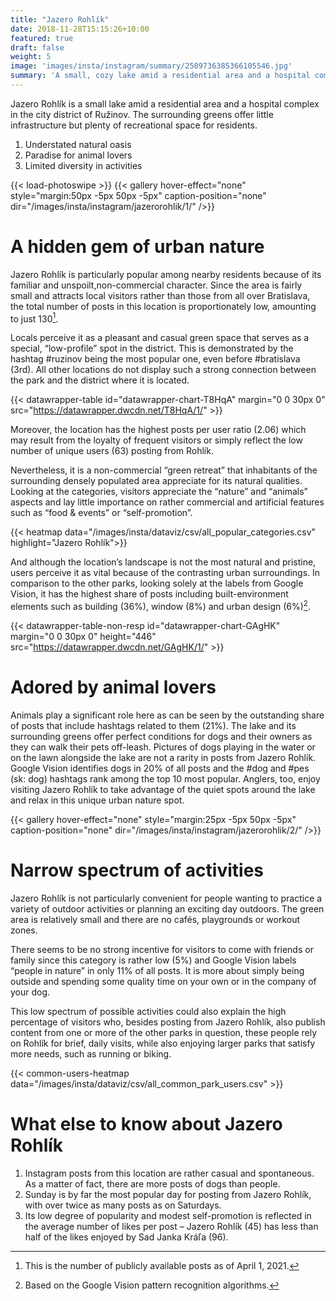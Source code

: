 ```yaml
---
title: "Jazero Rohlík"
date: 2018-11-28T15:15:26+10:00
featured: true
draft: false
weight: 5
image: 'images/insta/instagram/summary/2509736385366105546.jpg'
summary: 'A small, cozy lake amid a residential area and a hospital complex in the city district of Ružinov'
---
```


Jazero Rohlík is a small lake amid a residential area and a hospital complex in the city district of Ružinov. The surrounding greens offer little infrastructure but plenty of recreational space for residents.

1. Understated natural oasis
2. Paradise for animal lovers
3. Limited diversity in activities

{{< load-photoswipe >}}
{{< gallery hover-effect="none" style="margin:50px -5px 50px -5px" caption-position="none" dir="/images/insta/instagram/jazerorohlik/1/" />}}

# A hidden gem of urban nature

Jazero Rohlík is particularly popular among nearby residents because of its familiar and unspoilt,non-commercial character. Since the area is fairly small and attracts local visitors rather than those from all over Bratislava, the total number of posts in this location is proportionately low, amounting to just 130[^1].

Locals perceive it as a pleasant and casual green space that serves as a special, “low-profile” spot in the district. This is demonstrated by the hashtag #ruzinov being the most popular one, even before #bratislava (3rd). All other locations do not display such a strong connection between the park and the district where it is located.

{{< datawrapper-table id="datawrapper-chart-T8HqA" margin="0 0 30px 0" src="https://datawrapper.dwcdn.net/T8HqA/1/" >}}

Moreover, the location has the highest posts per user ratio (2.06) which may result from the loyalty of frequent visitors or simply reflect the low number of unique users (63) posting from Rohlík.

Nevertheless, it is a non-commercial “green retreat” that inhabitants of the surrounding densely populated area appreciate for its natural qualities. Looking at the categories, visitors appreciate the “nature” and “animals” aspects and lay little importance on rather commercial and artificial features such as “food & events” or “self-promotion”.

{{< heatmap data="/images/insta/dataviz/csv/all_popular_categories.csv" highlight="Jazero Rohlík">}}

And although the location’s landscape is not the most natural and pristine, users perceive it as vital because of the contrasting urban surroundings. In comparison to the other parks, looking solely at the labels from Google Vision, it has the highest share of posts including built-environment elements such as building (36%), window (8%) and urban design (6%)[^2].

{{< datawrapper-table-non-resp id="datawrapper-chart-GAgHK" margin="0 0 30px 0" height="446" src="https://datawrapper.dwcdn.net/GAgHK/1/" >}}

# Adored by animal lovers

Animals play a significant role here as can be seen by the outstanding share of posts that include hashtags related to them (21%). The lake and its surrounding greens offer perfect conditions for dogs and their owners as they can walk their pets off-leash. Pictures of dogs playing in the water or on the lawn alongside the lake are not a rarity in posts from Jazero Rohlík. Google Vision identifies dogs in 20% of all posts and the #dog and #pes (sk: dog) hashtags rank among the top 10 most popular. Anglers, too, enjoy visiting Jazero Rohlík to take advantage of the quiet spots around the lake and relax in this unique urban nature spot.

{{< gallery hover-effect="none" style="margin:25px -5px 50px -5px" caption-position="none" dir="/images/insta/instagram/jazerorohlik/2/" />}}

# Narrow spectrum of activities

Jazero Rohlík is not particularly convenient for people wanting to practice a variety of outdoor activities or planning an exciting day outdoors. The green area is relatively small and there are no cafés, playgrounds or workout zones.

There seems to be no strong incentive for visitors to come with friends or family since this category is rather low (5%) and Google Vision labels “people in nature” in only 11% of all posts. It is more about simply being outside and spending some quality time on your own or in the company of your dog.

This low spectrum of possible activities could also explain the high percentage of visitors who, besides posting from Jazero Rohlík, also publish content from one or more of the other parks in question, these people rely on Rohlík for brief, daily visits, while also enjoying larger parks that satisfy more needs, such as running or biking.

{{< common-users-heatmap data="/images/insta/dataviz/csv/all_common_park_users.csv" >}}

# What else to know about Jazero Rohlík

1. Instagram posts from this location are rather casual and spontaneous. As a matter of fact, there are more posts of dogs than people.
2. Sunday is by far the most popular day for posting from Jazero Rohlík, with over twice as many posts as on Saturdays.
3. Its low degree of popularity and modest self-promotion is reflected in the average number of likes per post – Jazero Rohlík (45) has less than half of the likes enjoyed by Sad Janka Kráľa (96).


[^1]: This is the number of publicly available posts as of April 1, 2021.
[^2]: Based on the Google Vision pattern recognition algorithms.
